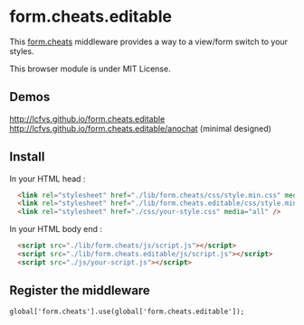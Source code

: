 form.cheats.editable
====================

This [form.cheats](https://github.com/Lcfvs/form.cheats) middleware provides a way to a view/form switch to your styles.

This browser module is under MIT License.


Demos
-----

http://lcfvs.github.io/form.cheats.editable
http://lcfvs.github.io/form.cheats.editable/anochat (minimal designed)

Install
-------

In your HTML head :

```html
  <link rel="stylesheet" href="./lib/form.cheats/css/style.min.css" media="all" />
  <link rel="stylesheet" href="./lib/form.cheats.editable/css/style.min.css" media="all" />
  <link rel="stylesheet" href="./css/your-style.css" media="all" />
```

In your HTML body end :

```html
  <script src="./lib/form.cheats/js/script.js"></script>
  <script src="./lib/form.cheats.editable/js/script.js"></script>
  <script src="./js/your-script.js"></script>
```

Register the middleware
-----------------------
```
global['form.cheats'].use(global['form.cheats.editable']);
```
